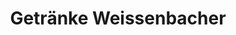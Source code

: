 ---
title: "Getränke Weissenbacher"
url: /friedrichshafen/getraenke-weissenbacher/
shop: Getränke
---